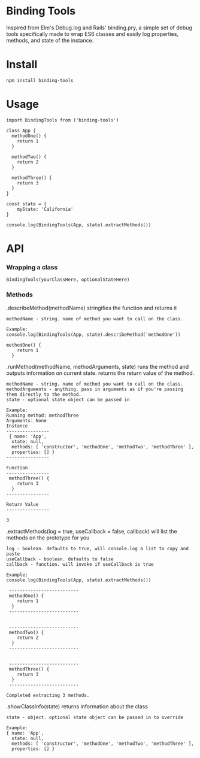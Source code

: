 # Binding Tools
Inspired from Elm's Debug.log and Rails' binding.pry, a simple set of debug tools specifically made to wrap ES6 classes and easily log properties, methods, and state of the instance.

# Install
`npm install binding-tools`

# Usage
```
import BindingTools from ('binding-tools')

class App {
  methodOne() {
    return 1
  }

  methodTwo() {
    return 2
  }

  methodThree() {
    return 3
  }
}

const state = {
    myState: 'California'
}

console.log(BindingTools(App, state).extractMethods())
```

# API
### Wrapping a class
`BindingTools(yourClassHere, optionalStateHere)`

### Methods
.describeMethod(methodName)
  stringifies the function and returns it
```
methodName - string. name of method you want to call on the class.

Example:
console.log(BindingTools(App, state).describeMethod('methodOne'))

methodOne() {
    return 1
  }
```

.runMethod(methodName, methodArguments, state)
  runs the method and outputs information on current state. returns the return value of the method.
```
methodName - string. name of method you want to call on the class.
methodArguments - anything. pass in arguments as if you're passing them directly to the method.
state - optional state object can be passed in

Example:
Running method: methodThree
Arguments: None
Instance
----------------
 { name: 'App',
  state: null,
  methods: [ 'constructor', 'methodOne', 'methodTwo', 'methodThree' ],
  properties: [] }
----------------

Function
----------------
 methodThree() {
    return 3
  }
----------------

Return Value
----------------

3
```

.extractMethods(log = true, useCallback = false, callback)
  will list the methods on the prototype for you
```
log - boolean. defaults to true, will console.log a list to copy and paste
useCallback - boolean. defaults to false
callback - function. will invoke if useCallback is true

Example:
console.log(BindingTools(App, state).extractMethods())

 --------------------------
 methodOne() {
    return 1
  }
 --------------------------


 --------------------------
 methodTwo() {
    return 2
  }
 --------------------------


 --------------------------
 methodThree() {
    return 3
  }
 --------------------------

Completed extracting 3 methods.
```

.showClassInfo(state)
  returns information about the class
```
state - object. optional state object can be passed in to override

Example:
{ name: 'App',
  state: null,
  methods: [ 'constructor', 'methodOne', 'methodTwo', 'methodThree' ],
  properties: [] }
```

